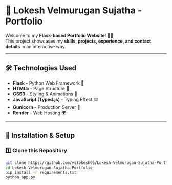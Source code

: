 # 🚀 Lokesh Velmurugan Sujatha - Portfolio

Welcome to my **Flask-based Portfolio Website**! 🎨🚀  
This project showcases my **skills, projects, experience, and contact details** in an interactive way.

---

## 🛠️ Technologies Used
- **Flask** - Python Web Framework 🐍
- **HTML5** - Page Structure 📄
- **CSS3** - Styling & Animations 🎨
- **JavaScript (Typed.js)** - Typing Effect ⌨️
- **Gunicorn** - Production Server 🚀
- **Render** - Web Hosting 🌍

---

## 🚀 Installation & Setup
### 1️⃣ Clone this Repository
```sh
git clone https://github.com/vslokesh05/Lokesh-Velmurugan-Sujatha-Portfolio.git
cd Lokesh-Velmurugan-Sujatha-Portfolio
pip install -r requirements.txt
python app.py
